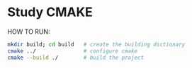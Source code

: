 # Study CMAKE

HOW TO RUN: 

```bash
mkdir build; cd build   # create the building dictionary
cmake ../               # configure cmake
cmake --build ./        # build the project
```